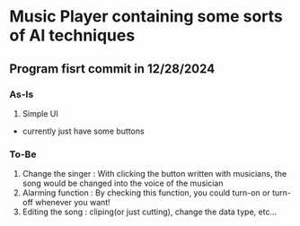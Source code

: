 # Music Player containing some sorts of AI techniques

## Program fisrt commit in 12/28/2024



### **As-Is**
1. Simple UI
- currently just have some buttons

### **To-Be**
1. Change the singer : With clicking the button written with musicians, the song would be changed into the voice of the musician
2. Alarming function : By checking this function, you could turn-on or turn-off whenever you want!
3. Editing the song : cliping(or just cutting), change the data type, etc...

